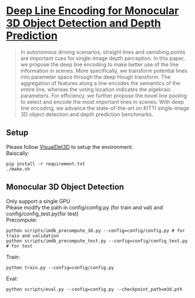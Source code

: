 # [Deep Line Encoding for Monocular 3D Object Detection and Depth Prediction](https://www.bmvc2021-virtualconference.com/conference/papers/paper_0299.html)
>In autonomous driving scenarios, straight lines and vanishing points are important cues for single-image depth perception. In this paper, we propose the deep line encoding to make better use of the line information in scenes. More specifically, we transform potential lines into parameter space through the deep Hough transform. The aggregation of features along a line encodes the semantics of the entire line, whereas the voting location indicates the algebraic parameters. For efficiency, we further propose the novel line pooling to select and encode the most important lines in scenes. With deep line encoding, we advance the state-of-the-art on KITTI single-image 3D object detection and depth prediction benchmarks.

## Setup
Please follow [VisualDet3D](https://github.com/Owen-Liuyuxuan/visualDet3D) to setup the environment.  
Baiscally:
```
pip install -r requirement.txt
./make.sh
```
## Monocular 3D Object Detection
Only support a single GPU  
Please modify the path in config/config.py (for train and val) and config/config_test.py(for test)  
Precompute:
```
python scripts/imdb_precompute_3d.py --config=config/config.py # for train and validation
python scripts/imdb_precompute_test.py --config=config/config_test.py # for test
```
Train:
```
python train.py --config=config/config.py
```
Eval:
```
python scripts/eval.py --config=config.py --checkpoint_path=m3d.pth
``` 
